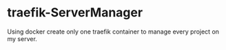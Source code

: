 # traefik-ServerManager
Using docker create only one traefik container to manage every project on my server.

